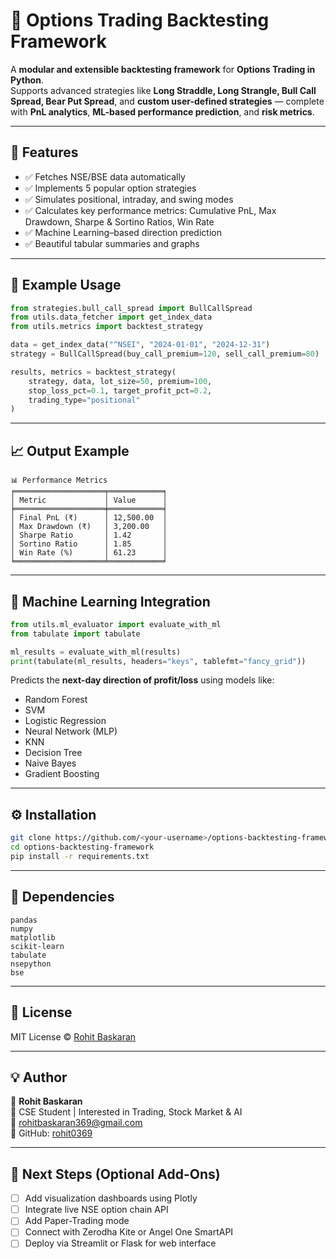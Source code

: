 # 🦅 Options Trading Backtesting Framework

A **modular and extensible backtesting framework** for **Options Trading in Python**.  
Supports advanced strategies like **Long Straddle, Long Strangle, Bull Call Spread, Bear Put Spread**, and **custom user-defined strategies** — complete with **PnL analytics**, **ML-based performance prediction**, and **risk metrics**.

---

## 🚀 Features

- ✅ Fetches NSE/BSE data automatically  
- ✅ Implements 5 popular option strategies  
- ✅ Simulates positional, intraday, and swing modes  
- ✅ Calculates key performance metrics: Cumulative PnL, Max Drawdown, Sharpe & Sortino Ratios, Win Rate  
- ✅ Machine Learning–based direction prediction  
- ✅ Beautiful tabular summaries and graphs  

---

## 🧩 Example Usage

```python
from strategies.bull_call_spread import BullCallSpread
from utils.data_fetcher import get_index_data
from utils.metrics import backtest_strategy

data = get_index_data("^NSEI", "2024-01-01", "2024-12-31")
strategy = BullCallSpread(buy_call_premium=120, sell_call_premium=80)

results, metrics = backtest_strategy(
    strategy, data, lot_size=50, premium=100,
    stop_loss_pct=0.1, target_profit_pct=0.2,
    trading_type="positional"
)
```

---

## 📈 Output Example

```
📊 Performance Metrics
╒════════════════════╤════════════╕
│ Metric             │ Value      │
╞════════════════════╪════════════╡
│ Final PnL (₹)      │ 12,500.00  │
│ Max Drawdown (₹)   │ 3,200.00   │
│ Sharpe Ratio       │ 1.42       │
│ Sortino Ratio      │ 1.85       │
│ Win Rate (%)       │ 61.23      │
╘════════════════════╧════════════╛
```

---

## 🤖 Machine Learning Integration

```python
from utils.ml_evaluator import evaluate_with_ml
from tabulate import tabulate

ml_results = evaluate_with_ml(results)
print(tabulate(ml_results, headers="keys", tablefmt="fancy_grid"))
```

Predicts the **next-day direction of profit/loss** using models like:
- Random Forest
- SVM
- Logistic Regression
- Neural Network (MLP)
- KNN
- Decision Tree
- Naive Bayes
- Gradient Boosting

---

## ⚙️ Installation

```bash
git clone https://github.com/<your-username>/options-backtesting-framework.git
cd options-backtesting-framework
pip install -r requirements.txt
```

---

## 🧠 Dependencies

```
pandas
numpy
matplotlib
scikit-learn
tabulate
nsepython
bse
```

---

## 📜 License

MIT License © [Rohit Baskaran](https://github.com/rohit0369)

---

## 💡 Author

👤 **Rohit Baskaran**  
💼 CSE Student | Interested in Trading, Stock Market & AI  
📧 rohitbaskaran369@gmail.com  
🌙 GitHub: [rohit0369](https://github.com/rohit0369)

---

## 🏁 Next Steps (Optional Add-Ons)

- [ ] Add visualization dashboards using Plotly  
- [ ] Integrate live NSE option chain API  
- [ ] Add Paper-Trading mode  
- [ ] Connect with Zerodha Kite or Angel One SmartAPI  
- [ ] Deploy via Streamlit or Flask for web interface  
